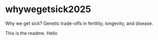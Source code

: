 # whywegetsick2025
Why we get sick? Genetic trade-offs in fertility, longevity, and disease.

This is the readme.
Hello
